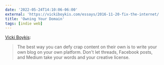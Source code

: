 ```yaml
---
date: '2022-05-24T14:10:06-06:00'
external: 'https://vickiboykis.com/essays/2016-11-20-fix-the-internet/'
title: 'Owning Your Domain'
tags: [indie web]
---
```

[Vicki Boykis](https://vickiboykis.com/essays/2016-11-20-fix-the-internet/):

> The best way you can defy crap content on their own is to write your own blog on your own platform. Don't let threads, Facebook posts, and Medium take your words and your creative license.